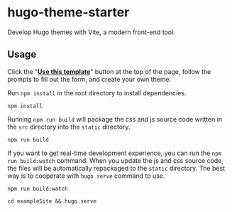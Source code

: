 # hugo-theme-starter

Develop Hugo themes with Vite, a modern front-end tool.

## Usage

Click the "[**Use this template**](https://github.com/misitebao/hugo-theme-starter/generate)" button at the top of the page, follow the prompts to fill out the form, and create your own theme.

Run `npm install` in the root directory to install dependencies.

```
npm install
```

Running `npm run build` will package the css and js source code written in the `src` directory into the `static` directory.

```
npm run build
```

If you want to get real-time development experience, you can run the `npm run build:watch` command. When you update the js and css source code, the files will be automatically repackaged to the `static` directory. The best way is to cooperate with `hugo serve` command to use.

```
npm run build:watch

cd exampleSite && hugo serve
```
